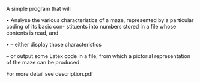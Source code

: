 A simple program that will

• Analyse the various characteristics of a maze, 
  represented by a particular coding of its basic con- stituents into numbers stored in a file whose contents is read, and
  
• – either display those characteristics

  – or output some Latex code in a file, from which a pictorial representation of the maze can be
    produced.
    
    
For more detail see description.pdf
